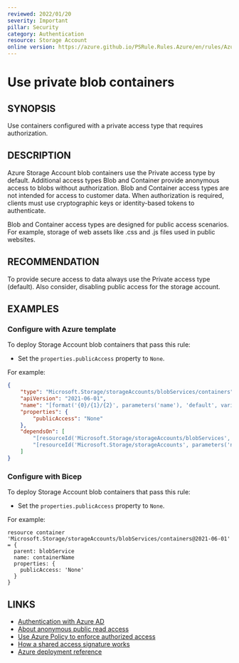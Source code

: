 ```yaml
---
reviewed: 2022/01/20
severity: Important
pillar: Security
category: Authentication
resource: Storage Account
online version: https://azure.github.io/PSRule.Rules.Azure/en/rules/Azure.Storage.BlobAccessType/
---
```


# Use private blob containers

## SYNOPSIS

Use containers configured with a private access type that requires authorization.

## DESCRIPTION

Azure Storage Account blob containers use the Private access type by default.
Additional access types Blob and Container provide anonymous access to blobs without authorization.
Blob and Container access types are not intended for access to customer data.
When authorization is required, clients must use cryptographic keys or identity-based tokens to authenticate.

Blob and Container access types are designed for public access scenarios.
For example, storage of web assets like .css and .js files used in public websites.

## RECOMMENDATION

To provide secure access to data always use the Private access type (default).
Also consider, disabling public access for the storage account.

## EXAMPLES

### Configure with Azure template

To deploy Storage Account blob containers that pass this rule:

- Set the `properties.publicAccess` property to `None`.

For example:

```json
{
    "type": "Microsoft.Storage/storageAccounts/blobServices/containers",
    "apiVersion": "2021-06-01",
    "name": "[format('{0}/{1}/{2}', parameters('name'), 'default', variables('containerName'))]",
    "properties": {
        "publicAccess": "None"
    },
    "dependsOn": [
        "[resourceId('Microsoft.Storage/storageAccounts/blobServices', parameters('name'), 'default')]",
        "[resourceId('Microsoft.Storage/storageAccounts', parameters('name'))]"
    ]
}
```

### Configure with Bicep

To deploy Storage Account blob containers that pass this rule:

- Set the `properties.publicAccess` property to `None`.

For example:

```bicep
resource container 'Microsoft.Storage/storageAccounts/blobServices/containers@2021-06-01' = {
  parent: blobService
  name: containerName
  properties: {
    publicAccess: 'None'
  }
}
```

## LINKS

- [Authentication with Azure AD](https://learn.microsoft.com/azure/architecture/framework/security/design-identity-authentication)
- [About anonymous public read access](https://docs.microsoft.com/azure/storage/blobs/anonymous-read-access-configure#about-anonymous-public-read-access)
- [Use Azure Policy to enforce authorized access](https://docs.microsoft.com/azure/storage/blobs/anonymous-read-access-prevent#use-azure-policy-to-enforce-authorized-access)
- [How a shared access signature works](https://docs.microsoft.com/azure/storage/common/storage-sas-overview#how-a-shared-access-signature-works)
- [Azure deployment reference](https://docs.microsoft.com/azure/templates/microsoft.storage/storageaccounts)
